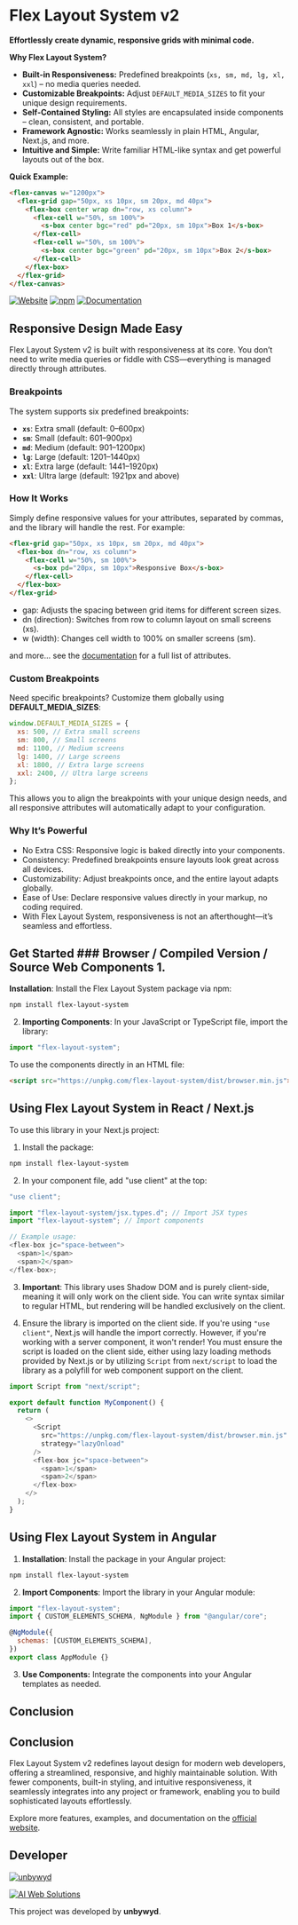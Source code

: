 # Flex Layout System v2

**Effortlessly create dynamic, responsive grids with minimal code.**

**Why Flex Layout System?**

- **Built-in Responsiveness:** Predefined breakpoints (`xs, sm, md, lg, xl, xxl`) – no media queries needed.
- **Customizable Breakpoints:** Adjust `DEFAULT_MEDIA_SIZES` to fit your unique design requirements.
- **Self-Contained Styling:** All styles are encapsulated inside components – clean, consistent, and portable.
- **Framework Agnostic:** Works seamlessly in plain HTML, Angular, Next.js, and more.
- **Intuitive and Simple:** Write familiar HTML-like syntax and get powerful layouts out of the box.

**Quick Example:**

```html
<flex-canvas w="1200px">
  <flex-grid gap="50px, xs 10px, sm 20px, md 40px">
    <flex-box center wrap dn="row, xs column">
      <flex-cell w="50%, sm 100%">
        <s-box center bgc="red" pd="20px, sm 10px">Box 1</s-box>
      </flex-cell>
      <flex-cell w="50%, sm 100%">
        <s-box center bgc="green" pd="20px, sm 10px">Box 2</s-box>
      </flex-cell>
    </flex-box>
  </flex-grid>
</flex-canvas>
```

[![Website](https://img.shields.io/badge/Website-Official-blue)](https://flexlayout.com/)
[![npm](https://img.shields.io/badge/npm-Package-red)](https://www.npmjs.com/package/flex-layout-system)
[![Documentation](https://img.shields.io/badge/Docs-Documentation-green)](https://flexlayout.com/docs)

## Responsive Design Made Easy

Flex Layout System v2 is built with responsiveness at its core. You don’t need to write media queries or fiddle with CSS—everything is managed directly through attributes.

### Breakpoints

The system supports six predefined breakpoints:

- **`xs`**: Extra small (default: 0–600px)
- **`sm`**: Small (default: 601–900px)
- **`md`**: Medium (default: 901–1200px)
- **`lg`**: Large (default: 1201–1440px)
- **`xl`**: Extra large (default: 1441–1920px)
- **`xxl`**: Ultra large (default: 1921px and above)

### How It Works

Simply define responsive values for your attributes, separated by commas, and the library will handle the rest. For example:

```html
<flex-grid gap="50px, xs 10px, sm 20px, md 40px">
  <flex-box dn="row, xs column">
    <flex-cell w="50%, sm 100%">
      <s-box pd="20px, sm 10px">Responsive Box</s-box>
    </flex-cell>
  </flex-box>
</flex-grid>
```

- gap: Adjusts the spacing between grid items for different screen sizes.
- dn (direction): Switches from row to column layout on small screens (xs).
- w (width): Changes cell width to 100% on smaller screens (sm).

and more... see the [documentation](https://flexlayout.com/docs) for a full list of attributes.

### Custom Breakpoints

Need specific breakpoints? Customize them globally using **DEFAULT_MEDIA_SIZES**:

```js
window.DEFAULT_MEDIA_SIZES = {
  xs: 500, // Extra small screens
  sm: 800, // Small screens
  md: 1100, // Medium screens
  lg: 1400, // Large screens
  xl: 1800, // Extra large screens
  xxl: 2400, // Ultra large screens
};
```

This allows you to align the breakpoints with your unique design needs, and all responsive attributes will automatically adapt to your configuration.

### Why It’s Powerful

- No Extra CSS: Responsive logic is baked directly into your components.
- Consistency: Predefined breakpoints ensure layouts look great across all devices.
- Customizability: Adjust breakpoints once, and the entire layout adapts globally.
- Ease of Use: Declare responsive values directly in your markup, no coding required.
- With Flex Layout System, responsiveness is not an afterthought—it’s seamless and effortless.

## Get Started ### Browser / Compiled Version / Source Web Components 1.

**Installation**: Install the Flex Layout System package via npm:

```bash
npm install flex-layout-system
```

2. **Importing Components**:
   In your JavaScript or TypeScript file, import the library:

```js
import "flex-layout-system";
```

To use the components directly in an HTML file:

```html
<script src="https://unpkg.com/flex-layout-system/dist/browser.min.js"></script>
```

## Using Flex Layout System in React / Next.js

To use this library in your Next.js project:

1. Install the package:

```bash
npm install flex-layout-system
```

2. In your component file, add "use client" at the top:

```js
"use client";

import "flex-layout-system/jsx.types.d"; // Import JSX types
import "flex-layout-system"; // Import components

// Example usage:
<flex-box jc="space-between">
  <span>1</span>
  <span>2</span>
</flex-box>;
```

3. **Important**: This library uses Shadow DOM and is purely client-side, meaning it will only work on the client side. You can write syntax similar to regular HTML, but rendering will be handled exclusively on the client.

4. Ensure the library is imported on the client side. If you're using `"use client"`, Next.js will handle the import correctly. However, if you're working with a server component, it won't render! You must ensure the script is loaded on the client side, either using lazy loading methods provided by Next.js or by utilizing `Script` from `next/script` to load the library as a polyfill for web component support on the client.

```js
import Script from "next/script";

export default function MyComponent() {
  return (
    <>
      <Script
        src="https://unpkg.com/flex-layout-system/dist/browser.min.js"
        strategy="lazyOnload"
      />
      <flex-box jc="space-between">
        <span>1</span>
        <span>2</span>
      </flex-box>
    </>
  );
}
```

## Using Flex Layout System in Angular

1. **Installation**:
   Install the package in your Angular project:

```bash
npm install flex-layout-system
```

2. **Import Components**:
   Import the library in your Angular module:

```js
import "flex-layout-system";
import { CUSTOM_ELEMENTS_SCHEMA, NgModule } from "@angular/core";

@NgModule({
  schemas: [CUSTOM_ELEMENTS_SCHEMA],
})
export class AppModule {}
```

3. **Use Components:**
   Integrate the components into your Angular templates as needed.

## Conclusion

## Conclusion

Flex Layout System v2 redefines layout design for modern web developers, offering a streamlined, responsive, and highly maintainable solution. With fewer components, built-in styling, and intuitive responsiveness, it seamlessly integrates into any project or framework, enabling you to build sophisticated layouts effortlessly.

Explore more features, examples, and documentation on the [official website](https://flexlayout.com).

## Developer

[![unbywyd](https://img.shields.io/badge/unbywyd-Web_Developer-green)](https://unbywyd.com)

[![AI Web Solutions](https://img.shields.io/badge/AI_Web_Solutions-aiweb.co.il-black)](https://aiweb.co.il)

This project was developed by **unbywyd**.
